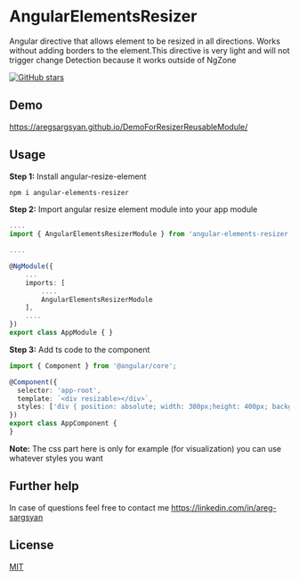# AngularElementsResizer

Angular directive that allows element to be resized in all directions.
Works without adding borders to the element.This directive is very light and will not trigger change Detection because it works outside of NgZone

[![GitHub stars](https://img.shields.io/github/stars/AregSargsyan/ResizeLibrary.svg)](https://github.com/AregSargsyan/ResizeLibrary/stargazers)

## Demo
https://aregsargsyan.github.io/DemoForResizerReusableModule/

## Usage

**Step 1:** Install angular-resize-element

```sh
npm i angular-elements-resizer
```

**Step 2:** Import angular resize element module into your app module

```ts
....
import { AngularElementsResizerModule } from 'angular-elements-resizer';

....

@NgModule({
    ...
    imports: [
        ....
        AngularElementsResizerModule
    ],
    ....
})
export class AppModule { }
```

**Step 3:** Add ts code to the component
```ts
import { Component } from '@angular/core';

@Component({
  selector: 'app-root',
  template: `<div resizable></div>`,
  styles: ['div { position: absolute; width: 300px;height: 400px; background: red; }']
})
export class AppComponent {
}

```
**Note:**  The css part here is only for example (for visualization) you can use whatever styles you want

## Further help

In case of questions feel free to contact me https://linkedin.com/in/areg-sargsyan

## License
[MIT](https://choosealicense.com/licenses/mit/)

